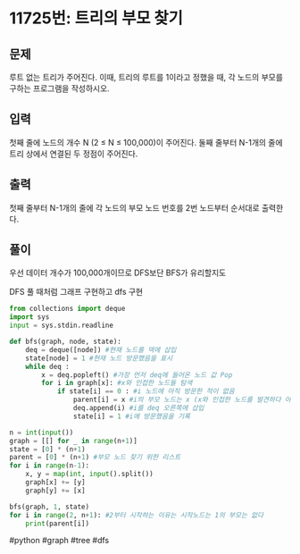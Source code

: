 # 11725번: 트리의 부모 찾기

## 문제

루트 없는 트리가 주어진다. 이때, 트리의 루트를 1이라고 정했을 때, 각 노드의 부모를 구하는 프로그램을 작성하시오.

## 입력

첫째 줄에 노드의 개수 N (2 ≤ N ≤ 100,000)이 주어진다. 둘째 줄부터 N-1개의 줄에 트리 상에서 연결된 두 정점이 주어진다.

## 출력

첫째 줄부터 N-1개의 줄에 각 노드의 부모 노드 번호를 2번 노드부터 순서대로 출력한다.

## 풀이

우선 데이터 개수가 100,000개이므로 DFS보단 BFS가 유리할지도

DFS 풀 때처럼 그래프 구현하고 dfs 구현

```python
from collections import deque
import sys
input = sys.stdin.readline

def bfs(graph, node, state):
    deq = deque([node]) #현재 노드를 덱에 삽입
    state[node] = 1 #현재 노드 방문했음을 표시
    while deq :
        x = deq.popleft() #가장 먼저 deq에 들어온 노드 값 Pop
        for i in graph[x]: #x와 인접한 노드들 탐색
            if state[i] == 0 : #i 노드에 아직 방문한 적이 없음
                parent[i] = x #i의 부모 노드는 x (x와 인접한 노드를 발견하다 아직 방문하지 않은 노드가 i였기 때문에 역으로 생각하면 i의 부모 노드가 x)
                deq.append(i) #i를 deq 오른쪽에 삽입
                state[i] = 1 #i에 방문했음을 기록

n = int(input())
graph = [[] for _ in range(n+1)]
state = [0] * (n+1)
parent = [0] * (n+1) #부모 노드 찾기 위한 리스트
for i in range(n-1):
    x, y = map(int, input().split())
    graph[x] += [y]
    graph[y] += [x]

bfs(graph, 1, state)
for i in range(2, n+1): #2부터 시작하는 이유는 시작노드는 1의 부모는 없다
    print(parent[i])
```

#python #graph #tree #dfs
